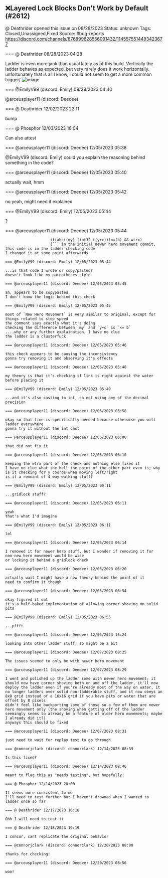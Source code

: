 ## ❌Layered Lock Blocks Don't Work by Default (#2612)
@ Deathrider opened this issue on 08/28/2023
Status: unknown
Tags: Closed,Unassigned,Fixed
Source: #bug-reports https://discord.com/channels/876899628556091432/1145575514493423677


=== @ Deathrider 08/28/2023 04:28

Ladder is even more jank than usual lately as of this build. Vertically the ladder behaves as expected, but very rarely does it work horizontally. unfortunately that is all I know, I could not seem to get a more common trigger/
![image](https://cdn.discordapp.com/attachments/1145575514493423677/1145575514640236654/image.png?ex=65e54dd6&is=65d2d8d6&hm=5c8b22b3b7353a477c3ccb7328da5d9671858dc08e68a7e9ee6f6f46179c06e2&)

=== @EmilyV99 (discord: Emily) 08/28/2023 04:40

@arceusplayer11 (discord: Deedee)

=== @ Deathrider 12/02/2023 22:11

bump

=== @ Phosphor 12/03/2023 16:04

Can also attest

=== @arceusplayer11 (discord: Deedee) 12/05/2023 05:38

@EmilyV99 (discord: Emily) could you explain the reasoning behind something in the code?

=== @arceusplayer11 (discord: Deedee) 12/05/2023 05:40

actually wait, hmm

=== @arceusplayer11 (discord: Deedee) 12/05/2023 05:42

no yeah, might need it explained

=== @EmilyV99 (discord: Emily) 12/05/2023 05:44

?

=== @arceusplayer11 (discord: Deedee) 12/05/2023 05:44

```// If the difference between my and y is small enough
                    if(abs((my)-(int32_t(y+c)))<=(b) && wtrx)
                    {``` in the initial newer hero movement commit, this code is in the ladder checking code
I changed it at some point afterwards

=== @EmilyV99 (discord: Emily) 12/05/2023 05:44

...is that code I wrote or copy/pasted?
doesn't look like my parentheses style

=== @arceusplayer11 (discord: Deedee) 12/05/2023 05:45

ah, appears to be copypasted
I don't know the logic behind this check

=== @EmilyV99 (discord: Emily) 12/05/2023 05:45

most of `New Hero Movement` is very similar to original, except for things related to step speed
the comment says exactly what it's doing
checking the difference between `my` and `y+c` is `<= b`
....why or any further explaination, I have no clue
the ladder is a clusterfuck

=== @arceusplayer11 (discord: Deedee) 12/05/2023 05:46

this check appears to be causing the inconsistency
gonna try removing it and observing it's effects

=== @arceusplayer11 (discord: Deedee) 12/05/2023 05:48

my theory is that it's checking if link is right against the water before placing it

=== @EmilyV99 (discord: Emily) 12/05/2023 05:49

...and it's also casting to int, so not using any of the decimal precision

=== @arceusplayer11 (discord: Deedee) 12/05/2023 05:58

okay so that line is specifically needed because otherwise you will ladder everywhere
gonna try it without the int cast

=== @arceusplayer11 (discord: Deedee) 12/05/2023 06:00

that did not fix it

=== @arceusplayer11 (discord: Deedee) 12/05/2023 06:10

keeping the wtrx part of the check and nothing else fixes it
I have no clue what the hell the point of the other part even is; why is it checking for y coords when moving left/right
is it a remnant of 4 way walking stuff?

=== @EmilyV99 (discord: Emily) 12/05/2023 06:11

...gridlock stuff?

=== @arceusplayer11 (discord: Deedee) 12/05/2023 06:11

yeah
that's what I'd imagine

=== @EmilyV99 (discord: Emily) 12/05/2023 06:11

lol

=== @arceusplayer11 (discord: Deedee) 12/05/2023 06:14

I removed it for newer hero stuff, but I wonder if removing it for non-new hero movement would be wise
or locking it behind a gridlock check

=== @arceusplayer11 (discord: Deedee) 12/05/2023 06:20

actually wait I might have a new theory behind the point of it
need to confirm it though

=== @arceusplayer11 (discord: Deedee) 12/05/2023 06:54

okay figured it out
it's a half-baked implementation of allowing corner shoving on solid pits

=== @EmilyV99 (discord: Emily) 12/05/2023 06:55

...pffft

=== @arceusplayer11 (discord: Deedee) 12/05/2023 16:24

looking into other ladder stuff, so might be a bit

=== @arceusplayer11 (discord: Deedee) 12/07/2023 08:25

The issues seemed to only be with newer hero movement

=== @arceusplayer11 (discord: Deedee) 12/07/2023 08:29

I went and polished up the ladder some with newer hero movement; it should now have corner shoving both on and off the ladder, it'll now deploy the ladder even if you're already most of the way on water, it no longer ladders over solid non-ladderable stuff, and it now obeys an 8x8 grid instead of a 16x16 grid if you have pits or water that are offset by 8 pixels
didn't feel like backporting some of those so a few of them are newer hero movement only (the shoving when getting off of the ladder seemingly seems to already be a feature of older hero movements; maybe I already did it?)
anyways this should be fixed

=== @arceusplayer11 (discord: Deedee) 12/07/2023 08:31

just need to wait for replay test to go through

=== @connorjclark (discord: connorclark) 12/14/2023 08:39

Is this fixed?

=== @arceusplayer11 (discord: Deedee) 12/14/2023 08:46

meant to flag this as "needs testing", but hopefully!

=== @ Phosphor 12/14/2023 20:00

It seems more consistent to me
I'll need to test further but I haven't drowned when I wanted to ladder once so far

=== @ Deathrider 12/17/2023 16:18

Ohh I will need to test it

=== @ Deathrider 12/18/2023 19:19

I concur, cant replicate the original behavior

=== @connorjclark (discord: connorclark) 12/20/2023 08:00

thanks for checking!

=== @arceusplayer11 (discord: Deedee) 12/20/2023 08:56

woo!
